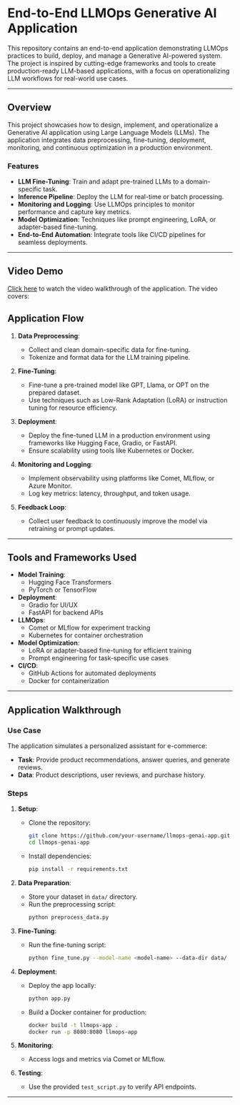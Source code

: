 # End-to-End LLMOps Generative AI Application

This repository contains an end-to-end application demonstrating LLMOps practices to build, deploy, and manage a Generative AI-powered system. The project is inspired by cutting-edge frameworks and tools to create production-ready LLM-based applications, with a focus on operationalizing LLM workflows for real-world use cases.

---

## **Overview**
This project showcases how to design, implement, and operationalize a Generative AI application using Large Language Models (LLMs). The application integrates data preprocessing, fine-tuning, deployment, monitoring, and continuous optimization in a production environment.

### **Features**
- **LLM Fine-Tuning**: Train and adapt pre-trained LLMs to a domain-specific task.
- **Inference Pipeline**: Deploy the LLM for real-time or batch processing.
- **Monitoring and Logging**: Use LLMOps principles to monitor performance and capture key metrics.
- **Model Optimization**: Techniques like prompt engineering, LoRA, or adapter-based fine-tuning.
- **End-to-End Automation**: Integrate tools like CI/CD pipelines for seamless deployments.

---
## **Video Demo**
[Click here](#) to watch the video walkthrough of the application. The video covers:

## **Application Flow**
1. **Data Preprocessing**:
   - Collect and clean domain-specific data for fine-tuning.
   - Tokenize and format data for the LLM training pipeline.

2. **Fine-Tuning**:
   - Fine-tune a pre-trained model like GPT, Llama, or OPT on the prepared dataset.
   - Use techniques such as Low-Rank Adaptation (LoRA) or instruction tuning for resource efficiency.

3. **Deployment**:
   - Deploy the fine-tuned LLM in a production environment using frameworks like Hugging Face, Gradio, or FastAPI.
   - Ensure scalability using tools like Kubernetes or Docker.

4. **Monitoring and Logging**:
   - Implement observability using platforms like Comet, MLflow, or Azure Monitor.
   - Log key metrics: latency, throughput, and token usage.

5. **Feedback Loop**:
   - Collect user feedback to continuously improve the model via retraining or prompt updates.

---

## **Tools and Frameworks Used**
- **Model Training**:
  - Hugging Face Transformers
  - PyTorch or TensorFlow
- **Deployment**:
  - Gradio for UI/UX
  - FastAPI for backend APIs
- **LLMOps**:
  - Comet or MLflow for experiment tracking
  - Kubernetes for container orchestration
- **Model Optimization**:
  - LoRA or adapter-based fine-tuning for efficient training
  - Prompt engineering for task-specific use cases
- **CI/CD**:
  - GitHub Actions for automated deployments
  - Docker for containerization

---

## **Application Walkthrough**
### **Use Case**
The application simulates a personalized assistant for e-commerce:
- **Task**: Provide product recommendations, answer queries, and generate reviews.
- **Data**: Product descriptions, user reviews, and purchase history.

### **Steps**
1. **Setup**:
   - Clone the repository:  
     ```bash
     git clone https://github.com/your-username/llmops-genai-app.git
     cd llmops-genai-app
     ```
   - Install dependencies:
     ```bash
     pip install -r requirements.txt
     ```

2. **Data Preparation**:
   - Store your dataset in `data/` directory.
   - Run the preprocessing script:
     ```bash
     python preprocess_data.py
     ```

3. **Fine-Tuning**:
   - Run the fine-tuning script:
     ```bash
     python fine_tune.py --model-name <model-name> --data-dir data/
     ```

4. **Deployment**:
   - Deploy the app locally:
     ```bash
     python app.py
     ```
   - Build a Docker container for production:
     ```bash
     docker build -t llmops-app .
     docker run -p 8080:8080 llmops-app
     ```

5. **Monitoring**:
   - Access logs and metrics via Comet or MLflow.

6. **Testing**:
   - Use the provided `test_script.py` to verify API endpoints.

---




